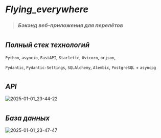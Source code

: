# ***Flying_everywhere***
> ### *Бэкэнд веб-приложения для перелётов*
#
#
## ***Полный стек технологий***
`Python`, `asyncio`, `FastAPI`, `Starlette`, `Uvicorn`, `orjson`,

`Pydantic`, `Pydantic-Settings`, `SQLAlchemy`, `Alembic`, `PostgreSQL` + `asyncpg`
#
#
## ***API***
![2025-01-01_23-44-22](https://github.com/user-attachments/assets/7910436d-c0f6-4aae-bf04-0f88a6fb887f)
#
#
## ***База данных***
![2025-01-01_23-47-47](https://github.com/user-attachments/assets/ab4b499e-72b8-4bbb-a8a8-e764be4e7e0f)
